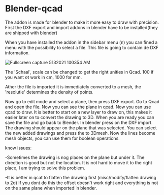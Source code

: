 # Blender-qcad
The addon is made for blender to make it more easy to draw with precision.
First the DXF export and import addons in blender have to be installed(they are shipped with blender)

When you have installed the addon in the sidebar menu (n) you can fined a menu with the possibility to select a file.
This file is going to contain de DXF information.


![Fullscreen capture 5132021 100354 AM](https://user-images.githubusercontent.com/35267283/118097311-cf753080-b3d2-11eb-8724-8f6a09fcce88.jpg)


The 'Schaal', scale can be changed to get the right unities in Qcad.
100 if you want ot work in cm, 1000 for mm.

Ather the file is imported it is immediately converted to a mesh, the 'resolutie' determines the density of points.

Now go to edit mode and select a plane, then press DXF export. Go to Qcad and open the file.
Now you can see the plane in qcad. Now you can use qcad to draw.
It is better to start on a new layer to draw on, this makes it easier later on to convert the drawing to 3D.
When you are ready you can save the file and go back to Blender.
In blender press on the DXF import.
The drawing should appear on the plane that was selected.
You can select the new added drawings and press the to 3Dmesh.
Now the lines become mesh objects, you can use them for boolean operations.

know issues:

-Sometimes the drawing is nog places on the plane but under it. The direction is good but not the location.
It is not hard to move it to the right place, I am trying to solve this problem.

-It is better in qcat to flatten the drawing first (misc/modify/flatten drawing to 2d)
If you dont do this the offset doesn't work right and everything is not on the same plane when imported in blender.

